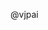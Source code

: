 


<!--

Your pull request will be routed to the following person by default for triaging.
If you know who should review your pull request, please remove the mentioning below.

-->

@vjpai
